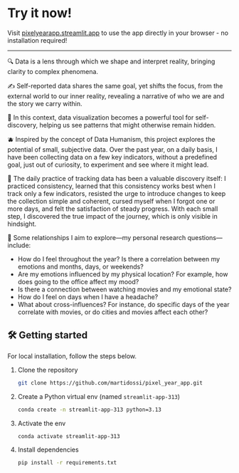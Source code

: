 # Try it now!
Visit [pixelyearapp.streamlit.app](https://pixelyearapp.streamlit.app/) to use the app directly in your browser - no installation required!

---
🔍 Data is a lens through which we shape and interpret reality, bringing clarity to complex phenomena.

✍️ Self-reported data shares the same goal, yet shifts the focus, from the external world to our inner reality, revealing a narrative of who we are and the story we carry within.

🌟 In this context, data visualization becomes a powerful tool for self-discovery, helping us see patterns that might otherwise remain hidden.

🫐 Inspired by the concept of Data Humanism, this project explores the potential of small, subjective data. Over the past year, on a daily basis, I have been collecting data on a few key indicators, without a predefined goal, just out of curiosity, to experiment and see where it might lead.

🧶 The daily practice of tracking data has been a valuable discovery itself: I practiced consistency, learned that this consistency works best when I track only a few indicators, resisted the urge to introduce changes to keep the collection simple and coherent, cursed myself when I forgot one or more days, and felt the satisfaction of steady progress. With each small step, I discovered the true impact of the journey, which is only visible in hindsight.

🫧 Some relationships I aim to explore—my personal research questions—include:
- How do I feel throughout the year? Is there a correlation between my emotions and months, days, or weekends?
- Are my emotions influenced by my physical location? For example, how does going to the office affect my mood?
- Is there a connection between watching movies and my emotional state?
- How do I feel on days when I have a headache?
- What about cross-influences? For instance, do specific days of the year correlate with movies, or do cities and movies affect each other?

## 🛠️ Getting started
For local installation, follow the steps below.
1. Clone the repository
   ```sh
   git clone https://github.com/martidossi/pixel_year_app.git
   ```
2. Create a Python virtual env (named `streamlit-app-313`)
   ```sh
   conda create -n streamlit-app-313 python=3.13
   ```
3. Activate the env
   ```sh
   conda activate streamlit-app-313
   ```
4. Install dependencies
   ```sh
   pip install -r requirements.txt
   ```
